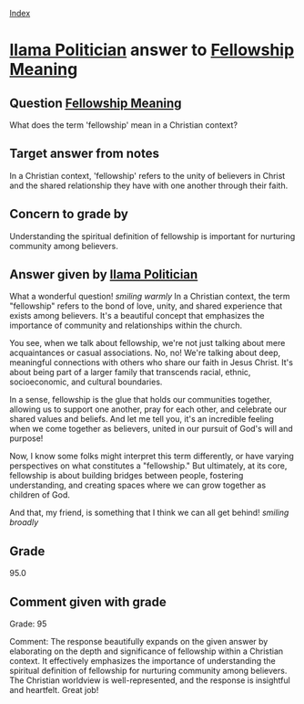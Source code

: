 
[Index](../../index.md)
# [llama Politician](../../answering_models/llama_Politician.md) answer to [Fellowship Meaning](../../questions/Fellowship_Meaning.md)

## Question [Fellowship Meaning](../../questions/Fellowship_Meaning.md)
What does the term 'fellowship' mean in a Christian context?

## Target answer from notes
In a Christian context, 'fellowship' refers to the unity of believers in Christ and the shared relationship they have with one another through their faith.

## Concern to grade by
Understanding the spiritual definition of fellowship is important for nurturing community among believers.

## Answer given by [llama Politician](../../answering_models/llama_Politician.md)
What a wonderful question! *smiling warmly* In a Christian context, the term "fellowship" refers to the bond of love, unity, and shared experience that exists among believers. It's a beautiful concept that emphasizes the importance of community and relationships within the church.

You see, when we talk about fellowship, we're not just talking about mere acquaintances or casual associations. No, no! We're talking about deep, meaningful connections with others who share our faith in Jesus Christ. It's about being part of a larger family that transcends racial, ethnic, socioeconomic, and cultural boundaries.

In a sense, fellowship is the glue that holds our communities together, allowing us to support one another, pray for each other, and celebrate our shared values and beliefs. And let me tell you, it's an incredible feeling when we come together as believers, united in our pursuit of God's will and purpose!

Now, I know some folks might interpret this term differently, or have varying perspectives on what constitutes a "fellowship." But ultimately, at its core, fellowship is about building bridges between people, fostering understanding, and creating spaces where we can grow together as children of God.

And that, my friend, is something that I think we can all get behind! *smiling broadly*

## Grade
95.0

## Comment given with grade
Grade: 95

Comment: The response beautifully expands on the given answer by elaborating on the depth and significance of fellowship within a Christian context. It effectively emphasizes the importance of understanding the spiritual definition of fellowship for nurturing community among believers. The Christian worldview is well-represented, and the response is insightful and heartfelt. Great job!
